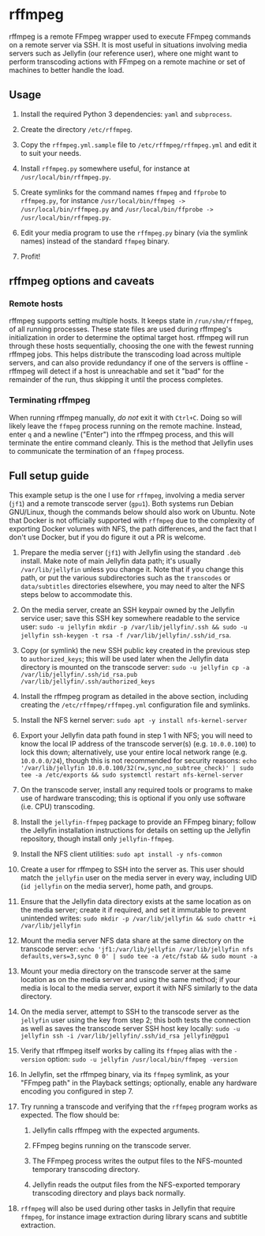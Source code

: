# rffmpeg

rffmpeg is a remote FFmpeg wrapper used to execute FFmpeg commands on a remote server via SSH. It is most useful in situations involving media servers such as Jellyfin (our reference user), where one might want to perform transcoding actions with FFmpeg on a remote machine or set of machines to better handle the load.

## Usage

1. Install the required Python 3 dependencies: `yaml` and `subprocess`.

1. Create the directory `/etc/rffmpeg`.

1. Copy the `rffmpeg.yml.sample` file to `/etc/rffmpeg/rffmpeg.yml` and edit it to suit your needs.

1. Install `rffmpeg.py` somewhere useful, for instance at `/usr/local/bin/rffmpeg.py`.

1. Create symlinks for the command names `ffmpeg` and `ffprobe` to `rffmpeg.py`, for instance `/usr/local/bin/ffmpeg -> /usr/local/bin/rffmpeg.py` and `/usr/local/bin/ffprobe -> /usr/local/bin/rffmpeg.py`.

1. Edit your media program to use the `rffmpeg.py` binary (via the symlink names) instead of the standard `ffmpeg` binary.

1. Profit!

## rffmpeg options and caveats

### Remote hosts

rffmpeg supports setting multiple hosts. It keeps state in `/run/shm/rffmpeg`, of all running processes. These state files are used during rffmpeg's initialization in order to determine the optimal target host. rffmpeg will run through these hosts sequentially, choosing the one with the fewest running rffmpeg jobs. This helps distribute the transcoding load across multiple servers, and can also provide redundancy if one of the servers is offline - rffmpeg will detect if a host is unreachable and set it "bad" for the remainder of the run, thus skipping it until the process completes.

### Terminating rffmpeg

When running rffmpeg manually, *do not* exit it with `Ctrl+C`. Doing so will likely leave the `ffmpeg` process running on the remote machine. Instead, enter `q` and a newline ("Enter") into the rffmpeg process, and this will terminate the entire command cleanly. This is the method that Jellyfin uses to communicate the termination of an `ffmpeg` process.

## Full setup guide

This example setup is the one I use for `rffmpeg`, involving a media server (`jf1`) and a remote transcode server (`gpu1`). Both systems run Debian GNU/Linux, though the commands below should also work on Ubuntu. Note that Docker is not officially supported with `rffmpeg` due to the complexity of exporting Docker volumes with NFS, the path differences, and the fact that I don't use Docker, but if you do figure it out a PR is welcome.

1. Prepare the media server (`jf1`) with Jellyfin using the standard `.deb` install. Make note of main Jellyfin data path; it's usually `/var/lib/jellyfin` unless you change it. Note that if you change this path, or put the various subdirectories such as the `transcodes` or `data/subtitles` directories elsewhere, you may need to alter the NFS steps below to accommodate this.

1. On the media server, create an SSH keypair owned by the Jellyfin service user; save this SSH key somewhere readable to the service user: `sudo -u jellyfin mkdir -p /var/lib/jellyfin/.ssh && sudo -u jellyfin ssh-keygen -t rsa -f /var/lib/jellyfin/.ssh/id_rsa`.

1. Copy (or symlink) the new SSH public key created in the previous step to `authorized_keys`; this will be used later when the Jellyfin data directory is mounted on the transcode server: `sudo -u jellyfin cp -a /var/lib/jellyfin/.ssh/id_rsa.pub /var/lib/jellyfin/.ssh/authorized_keys`

1. Install the rffmpeg program as detailed in the above section, including creating the `/etc/rffmpeg/rffmpeg.yml` configuration file and symlinks.

1. Install the NFS kernel server: `sudo apt -y install nfs-kernel-server`

1. Export your Jellyfin data path found in step 1 with NFS; you will need to know the local IP address of the transcode server(s) (e.g. `10.0.0.100`) to lock this down; alternatively, use your entire local network range (e.g. `10.0.0.0/24`), though this is not recommended for security reasons: `echo '/var/lib/jellyfin 10.0.0.100/32(rw,sync,no_subtree_check)' | sudo tee -a /etc/exports && sudo systemctl restart nfs-kernel-server`

1. On the transcode server, install any required tools or programs to make use of hardware transcoding; this is optional if you only use software (i.e. CPU) transcoding.

1. Install the `jellyfin-ffmpeg` package to provide an FFmpeg binary; follow the Jellyfin installation instructions for details on setting up the Jellyfin repository, though install only `jellyfin-ffmpeg`.

1. Install the NFS client utilities: `sudo apt install -y nfs-common`

1. Create a user for rffmpeg to SSH into the server as. This user should match the `jellyfin` user on the media server in every way, including UID (`id jellyfin` on the media server), home path, and groups.

1. Ensure that the Jellyfin data directory exists at the same location as on the media server; create it if required, and set it immutable to prevent unintended writes: `sudo mkdir -p /var/lib/jellyfin && sudo chattr +i /var/lib/jellyfin`

1. Mount the media server NFS data share at the same directory on the transcode server: `echo 'jf1:/var/lib/jellyfin /var/lib/jellyfin nfs defaults,vers=3,sync 0 0' | sudo tee -a /etc/fstab && sudo mount -a`

1. Mount your media directory on the transcode server at the same location as on the media server and using the same method; if your media is local to the media server, export it with NFS similarly to the data directory.

1. On the media server, attempt to SSH to the transcode server as the `jellyfin` user using the key from step 2; this both tests the connection as well as saves the transcode server SSH host key locally: `sudo -u jellyfin ssh -i /var/lib/jellyfin/.ssh/id_rsa jellyfin@gpu1`

1. Verify that rffmpeg itself works by calling its `ffmpeg` alias with the `-version` option: `sudo -u jellyfin /usr/local/bin/ffmpeg -version`

1. In Jellyfin, set the rffmpeg binary, via its `ffmpeg` symlink, as your "FFmpeg path" in the Playback settings; optionally, enable any hardware encoding you configured in step 7.

1. Try running a transcode and verifying that the `rffmpeg` program works as expected. The flow should be:

    1. Jellyfin calls rffmpeg with the expected arguments.

    1. FFmpeg begins running on the transcode server.

    1. The FFmpeg process writes the output files to the NFS-mounted temporary transcoding directory.

    1. Jellyfin reads the output files from the NFS-exported temporary transcoding directory and plays back normally.

1. `rffmpeg` will also be used during other tasks in Jellyfin that require `ffmpeg`, for instance image extraction during library scans and subtitle extraction.
